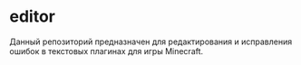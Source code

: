 # editor
Данный репозиторий предназначен для редактирования и исправления ошибок в текстовых плагинах для игры Minecraft.
